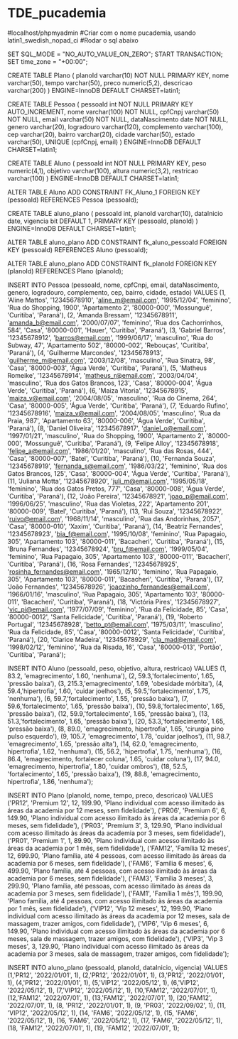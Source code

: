 # TDE_pucademia
#localhost/phpmyadmin
#Criar com o nome pucademia, usando latin1_swedish_nopad_ci
#Rodar o sql abaixo

SET SQL_MODE = "NO_AUTO_VALUE_ON_ZERO";
START TRANSACTION;
SET time_zone = "+00:00";

CREATE TABLE Plano (
planoId varchar(10) NOT NULL PRIMARY KEY,
nome varchar(50),
tempo varchar(50),
preco numeric(5,2),
descricao varchar(200)
) ENGINE=InnoDB DEFAULT CHARSET=latin1;

CREATE TABLE Pessoa (
pessoaId int NOT NULL PRIMARY KEY AUTO_INCREMENT,
nome varchar(100)  NOT NULL,
cpfCnpj varchar(50) NOT NULL,
email varchar(50) NOT NULL,
dataNascimento date NOT NULL,
genero varchar(20),
logradouro varchar(120),
complemento varchar(100),
cep varchar(20),
bairro varchar(20),
cidade varchar(50),
estado varchar(50),
UNIQUE (cpfCnpj, email)
) ENGINE=InnoDB DEFAULT CHARSET=latin1;

CREATE TABLE Aluno (
pessoaId int NOT NULL PRIMARY KEY,
peso numeric(4,1),
objetivo varchar(100),
altura numeric(3,2),
restricao varchar(100)
) ENGINE=InnoDB DEFAULT CHARSET=latin1;

ALTER TABLE Aluno ADD CONSTRAINT FK_Aluno_1
    FOREIGN KEY (pessoaId)
    REFERENCES Pessoa (pessoaId);

CREATE TABLE aluno_plano (
pessoaId int,
planoId varchar(10),
dataInicio date,
vigencia bit DEFAULT 1,
PRIMARY KEY (pessoaId, planoId)
) ENGINE=InnoDB DEFAULT CHARSET=latin1;

ALTER TABLE aluno_plano ADD CONSTRAINT fk_aluno_pessoaId
    FOREIGN KEY (pessoaId)
    REFERENCES Aluno (pessoaId);

ALTER TABLE aluno_plano ADD CONSTRAINT fk_planoId
    FOREIGN KEY (planoId)
    REFERENCES Plano (planoId);

INSERT INTO Pessoa (pessoaId, nome, cpfCnpj, email, dataNascimento, genero, logradouro, complemento, cep, bairro, cidade, estado) VALUES
(1, 'Aline Mattos', '12345678910', 'aline_m@email.com', '1995/12/04', 'feminino', 'Rua do Shopping, 1900', 'Apartamento 2', '80000-000', 'Mossunguê', 'Curitiba', 'Paraná'),
(2, 'Amanda Bressam', '12345678911', 'amanda_b@email.com', '2000/07/07', 'feminino', 'Rua dos Cachorrinhos, 584', 'Casa', '80000-001', 'Hauer', 'Curitiba', 'Paraná'),
(3, 'Gabriel Barros', '12345678912', 'barros@email.com', '1999/06/17', 'masculino', 'Rua do Subway, 47', 'Apartamento 502', '80000-002', 'Rebouças', 'Curitiba', 'Paraná'),
(4, 'Guilherme Marcondes', '12345678913', 'guilherme_m@email.com', '2003/12/08', 'masculino', 'Rua Sinatra, 98', 'Casa', '80000-003', 'Água Verde', 'Curitiba', 'Paraná'),
(5, 'Matheus Romeike', '12345678914', 'matheus_r@email.com', '2003/04/04', 'masculino', 'Rua dos Gatos Brancos, 123', 'Casa', '80000-004', 'Água Verde', 'Curitiba', 'Paraná'),
(6, 'Maiza Vitoria', '12345678915', 'maiza_v@email.com', '2004/08/05', 'masculino', 'Rua do Cinema, 264', 'Casa', '80000-005', 'Água Verde', 'Curitiba', 'Paraná'),
(7, 'Eduardo Rufino', '12345678916', 'maiza_v@email.com', '2004/08/05', 'masculino', 'Rua da Praia, 987', 'Apartamento 63', '80000-006', 'Água Verde', 'Curitiba', 'Paraná'),
(8, 'Daniel Oliveira', '12345678917', 'daniel_o@email.com', '1997/01/21', 'masculino', 'Rua do Shopping, 1900', 'Apartamento 2', '80000-000', 'Mossunguê', 'Curitiba', 'Paraná'),
(9, 'Felipe Alloy', '12345678918', 'felipe_a@email.com', '1986/01/20', 'masculino', 'Rua das Rosas, 444', 'Casa', '80000-007', 'Batel', 'Curitiba', 'Paraná'),
(10, 'Fernanda Souza', '12345678919', 'fernanda_s@email.com', '1986/03/22', 'feminino', 'Rua dos Gatos Brancos, 125', 'Casa', '80000-004', 'Água Verde', 'Curitiba', 'Paraná'),
(11, 'Juliana Motta', '12345678920', 'juli_m@email.com', '1995/05/18', 'feminino', 'Rua dos Gatos Pretos, 777', 'Casa', '80000-008', 'Água Verde', 'Curitiba', 'Paraná'),
(12, 'João Pereira', '12345678921', 'joao_p@email.com', '1996/06/25', 'masculino', 'Rua das Violetas, 222', 'Apartamento 201', '80000-009', 'Batel', 'Curitiba', 'Paraná'),
(13, 'Rui Souza', '12345678922', 'ruivo@email.com', '1968/11/14', 'masculino', 'Rua das Andorinhas, 2057', 'Casa', '80000-010', 'Xaxim', 'Curitiba', 'Paraná'),
(14, 'Beatriz Fernandes', '12345678923', 'bia_f@email.com', '1995/10/08', 'feminino', 'Rua Papagaio, 305', 'Apartamento 103', '80000-011', 'Bacacheri', 'Curitiba', 'Paraná'),
(15, 'Bruna Fernandes', '12345678924', 'bru_f@email.com', '1999/05/04', 'feminino', 'Rua Papagaio, 305', 'Apartamento 103', '80000-011', 'Bacacheri', 'Curitiba', 'Paraná'),
(16, 'Rosa Fernandes', '12345678925', 'rosinha_fernandes@email.com', '1965/12/10', 'feminino', 'Rua Papagaio, 305', 'Apartamento 103', '80000-011', 'Bacacheri', 'Curitiba', 'Paraná'),
(17, 'João Fernandes', '12345678926', 'joaozinho_fernandes@email.com', '1966/01/16', 'masculino', 'Rua Papagaio, 305', 'Apartamento 103', '80000-011', 'Bacacheri', 'Curitiba', 'Paraná'),
(18, 'Victória Pires', '12345678927', 'vic_pi@email.com', '1977/07/09', 'feminino', 'Rua da Felicidade, 85', 'Casa', '80000-0012', 'Santa Felicidade', 'Curitiba', 'Paraná'),
(19, 'Roberto Portugal', '12345678928', 'betto_pt@email.com', '1975/03/11', 'masculino', 'Rua da Felicidade, 85', 'Casa', '80000-0012', 'Santa Felicidade', 'Curitiba', 'Paraná'),
(20, 'Clarice Madeira', '12345678929', 'cla_mad@email.com', '1998/02/12', 'feminino', 'Rua da Risada, 16', 'Casa', '80000-013', 'Portão', 'Curitiba', 'Paraná');

INSERT INTO Aluno (pessoaId, peso, objetivo, altura, restricao) VALUES
(1, 83.2, 'emagrecimento', 1.60, 'nenhuma'),
(2, 59.3,'fortalecimento', 1.65, 'pressão baixa'),
(3, 215.3,'emagrecimento', 1.69, 'obesidade mórbita'),
(4, 59.4,'hipertrofia', 1.60, 'cuidar joelhos'),
(5, 59.5,'fortalecimento', 1.75, 'nenhuma'),
(6, 59.7,'fortalecimento', 1.55, 'pressão baixa'),
(7, 59.6,'fortalecimento', 1.65, 'pressão baixa'),
(10, 59.8,'fortalecimento', 1.65, 'pressão baixa'),
(12, 59.9,'fortalecimento', 1.65, 'pressão baixa'),
(13, 51.3,'fortalecimento', 1.65, 'pressão baixa'),
(20, 53.3,'fortalecimento', 1.65, 'pressão baixa'),
(8, 89.0, 'emagrecimento, hipertrofia', 1.65, 'cirurgia pino pulso esquerdo'), 
(9, 105.7, 'emagrecimento', 1.78, 'cuidar joelhos'),
(11, 98.7, 'emagrecimento', 1.65, 'pressão alta'),
(14, 62.0, 'emagrecimento, hipertrofia', 1.62, 'nenhuma'),
(15, 56.2,  'hipertrofia', 1.75, 'nenhuma'),
(16, 86.4, 'emagrecimento, fortalecer coluna', 1.65, 'cuidar coluna'),
(17, 94.0, 'emagrecimento, hipertrofia', 1.80, 'cuidar ombros'),
(18, 52.5, 'fortalecimento', 1.65, 'pressão baixa'),
(19, 88.8, 'emagrecimento, hipertrofia', 1.86, 'nenhuma');

INSERT INTO Plano (planoId, nome, tempo, preco, descricao) VALUES
('PR12', 'Premium 12', 12, 199.90, 'Plano individual com acesso ilimitado às áreas da academia por 12 meses, sem fidelidade'),
('PR06', 'Premium 6', 6, 149.90, 'Plano individual com acesso ilimitado às áreas da academia por 6 meses, sem fidelidade'),
('PR03', 'Premium 3', 3, 129.90, 'Plano individual com acesso ilimitado às áreas da academia por 3 meses, sem fidelidade'),
('PR01', 'Premium 1', 1, 89.90, 'Plano individual com acesso ilimitado às áreas da academia por 1 mês, sem fidelidade'),
('FAM12', 'Família 12 meses', 12, 699.90, 'Plano família, até 4 pessoas, com acesso ilimitado às áreas da academia por 6 meses, sem fidelidade'),
('FAM6', 'Família 6 meses', 6, 499.90, 'Plano família, até 4 pessoas, com acesso ilimitado às áreas da academia por 6 meses, sem fidelidade'),
('FAM3', 'Família 3 meses', 3, 299.90, 'Plano família, até pessoas, com acesso ilimitado às áreas da academia por 3 meses, sem fidelidade'),
('FAM1', 'Família 1 mês',1, 199.90, 'Plano família, até 4 pessoas, com acesso ilimitado às áreas da academia por 1 mês, sem fidelidade'),
('VIP12', 'Vip 12 meses', 12, 199.90, 'Plano individual com acesso ilimitado às áreas da academia por 12 meses, sala de massagem, trazer amigos, com fidelidade'),
('VIP6', 'Vip 6 meses', 6, 149.90, 'Plano individual com acesso ilimitado às áreas da academia por 6 meses, sala de massagem, trazer amigos, com fidelidade'),
('VIP3', 'Vip 3 meses', 3, 129.90, 'Plano individual com acesso ilimitado às áreas da academia por 3 meses, sala de massagem, trazer amigos, com fidelidade');

INSERT INTO aluno_plano (pessoaId, planoId, dataInicio, vigencia) VALUES
(1,'PR12', '2022/01/01', 1),
(2,'PR12', '2022/01/01', 1),
(3,'PR12', '2022/01/01', 1),
(4,'PR12', '2022/01/01', 1),
(5,'VIP12', '2022/05/12', 1),
(6,'VIP12', '2022/05/12', 1),
(7,'VIP12', '2022/05/12', 1),
(10,'FAM12', '2022/07/01', 1),
(12,'FAM12', '2022/07/01', 1),
(13,'FAM12', '2022/07/01', 1),
(20,'FAM12', '2022/07/01', 1),
(8, 'PR12', '2022/01/01', 1),
(9, 'PR03', '2022/09/02', 1),
(11, 'VIP12', '2022/05/12', 1),
(14, 'FAM6', '2022/05/12', 1),
(15, 'FAM6', '2022/05/12', 1),
(16, 'FAM6', '2022/05/12', 1),
(17, 'FAM6', '2022/05/12', 1),
(18, 'FAM12', '2022/07/01', 1),
(19, 'FAM12', '2022/07/01', 1);